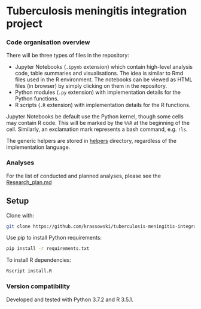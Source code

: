 # Tuberculosis meningitis integration project

### Code organisation overview

There will be three types of files in the repository:
 - Jupyter Notebooks (`.ipynb` extension) which contain high-level analysis code, table summaries and visualisations.
  The idea is similar to Rmd files used in the R environment.
  The notebooks can be viewed as HTML files (in browser) by simply clicking on them in the repository.
 - Python modules (`.py` extension) with implementation details for the Python functions.
 - R scripts (`.R` extension) with implementation details for the R functions.

Jupyter Notebooks be default use the Python kernel, though some cells may contain R code.
This will be marked by the `%%R` at the beginning of the cell.
Similarly, an exclamation mark represents a bash command, e.g. `!ls`.

The generic helpers are stored in [helpers](helpers) directory, regardless of the implementation language.

### Analyses

For the list of conducted and planned analyses, please see the [Research_plan.md](Research_plan.md)


## Setup

Clone with:

```bash
git clone https://github.com/krassowski/tuberculosis-meningitis-integration.git
```

Use pip to install Python requirements:

```bash
pip install -r requirements.txt
```

To install R dependencies:

```bash
Rscript install.R
```

### Version compatibility

Developed and tested with Python 3.7.2 and R 3.5.1.
